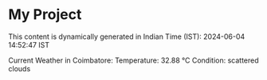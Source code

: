 # My Project

This content is dynamically generated in Indian Time (IST): 2024-06-04 14:52:47 IST


Current Weather in Coimbatore:
Temperature: 32.88 °C
Condition: scattered clouds
